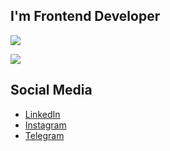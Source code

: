 ## I'm Frontend Developer 
![](https://github-readme-stats.vercel.app/api?username=sirojiddinbazarbaev&count_private=true&show_icons=true&theme=react)

![](https://github-readme-stats.vercel.app/api/top-langs/?username=sirojiddinbazarbaev&show_icons=true&theme=react) 

## Social Media 
- [LinkedIn](https://www.linkedin.com/in/sirojiddinbazarbaev/) 
- [Instagram](https://www.instagram.com/sirojiddinbazarbaev/) 
- [Telegram](https://t.me/sirojiddinbazarbaev/)
